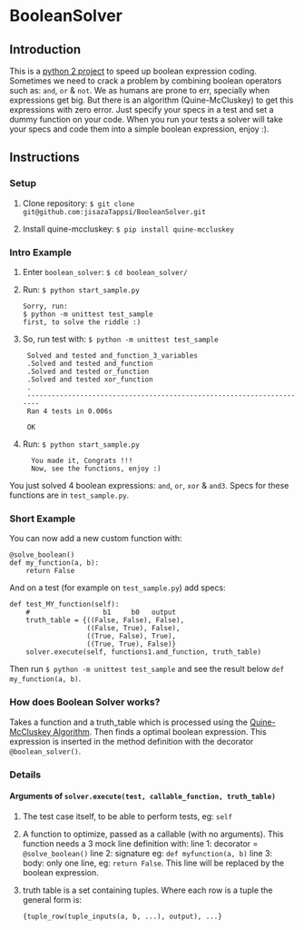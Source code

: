 # BooleanSolver

## Introduction

This is a [python 2 project](https://pypi.python.org/pypi/Boolean-Solver/0.1.1#downloads) to speed up boolean expression coding. Sometimes we need to crack a problem by combining boolean operators such as: `and`, `or` & `not`. We as humans are prone to err, specially when expressions get big. But there is an algorithm (Quine-McCluskey) to get this expressions with zero error. Just specify your specs in a test and set a dummy function on your code. When you run your tests a solver will take your specs and code them into a simple boolean expression, enjoy :).

## Instructions

### Setup

1.  Clone repository:
    `$ git clone git@github.com:jisazaTappsi/BooleanSolver.git`

2.  Install quine-mccluskey:
    `$ pip install quine-mccluskey`

### Intro Example

1.  Enter `boolean_solver`:
    `$ cd boolean_solver/`

2.  Run:
    `$ python start_sample.py`

        Sorry, run:
        $ python -m unittest test_sample
        first, to solve the riddle :)

3. So, run test with:
   `$ python -m unittest test_sample`

        Solved and tested and_function_3_variables
        .Solved and tested and_function
        .Solved and tested or_function
        .Solved and tested xor_function
        .
        ----------------------------------------------------------------------
        Ran 4 tests in 0.006s

        OK

4.  Run:
    `$ python start_sample.py`
    
          You made it, Congrats !!!
          Now, see the functions, enjoy :)

You just solved 4 boolean expressions: `and`, `or`, `xor` & `and3`. Specs for these functions are in `test_sample.py`.

### Short Example

You can now add a new custom function with:

    @solve_boolean()
    def my_function(a, b):
        return False

And on a test (for example on `test_sample.py`) add specs:

    def test_MY_function(self):
        #                  b1     b0   output
        truth_table = {((False, False), False),
                       ((False, True), False),
                       ((True, False), True),
                       ((True, True), False)}
        solver.execute(self, functions1.and_function, truth_table)

Then run `$ python -m unittest test_sample` and see the result below `def my_function(a, b)`.

### How does Boolean Solver works?

Takes a function and a truth_table which is processed using the [Quine-McCluskey Algorithm](https://en.wikipedia.org/wiki/Quine%E2%80%93McCluskey_algorithm). Then finds a optimal boolean expression. This expression is inserted in the method definition with the decorator `@boolean_solver()`.

### Details

#### Arguments of `solver.execute(test, callable_function, truth_table)`

1. The test case itself, to be able to perform tests, eg: `self`

2. A function to optimize, passed as a callable (with no arguments). This function needs a 3 mock line definition with:
    line 1: decorator = `@solve_boolean()`
    line 2: signature eg: `def myfunction(a, b)`
    line 3: body: only one line, eg: `return False`. This line will be replaced by the boolean expression.

3. truth table is a set containing tuples. Where each row is a tuple the general form is:

    `{tuple_row(tuple_inputs(a, b, ...), output), ...}`

